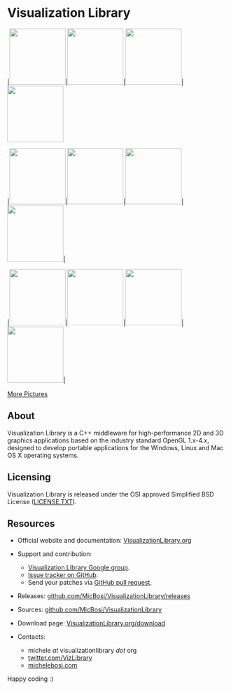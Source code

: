 # Visualization Library

|<img src="http://visualizationlibrary.org/docs/2.0/gallery/tess04.jpg" width=128>|<img src="http://visualizationlibrary.org/docs/2.0/pics/pagGuideStereo_1.jpg" width=128>|<img src="http://visualizationlibrary.org/docs/2.0/gallery/raycast01.jpg" width=128>|<img src="http://visualizationlibrary.org/docs/2.0/gallery/mandel04.jpg" width=128 height=128>

|<img src="http://visualizationlibrary.org/docs/2.0/gallery/mol02.jpg" width=128>|<img src="http://visualizationlibrary.org/docs/2.0/gallery/bezier01.jpg" width=128>|<img src="http://visualizationlibrary.org/docs/2.0/gallery/edge04.jpg" width=128>|<img src="http://visualizationlibrary.org/docs/2.0/gallery/extrude02.jpg" width=128>|

|<img src="http://visualizationlibrary.org/docs/2.0/gallery/glsl16.jpg" width=128>|<img src="http://visualizationlibrary.org/docs/2.0/gallery/glsl07.jpg" width=128>|<img src="http://visualizationlibrary.org/docs/2.0/gallery/raycast04.jpg" width=128>|<img src="http://visualizationlibrary.org/docs/2.0/gallery/marching-plot.jpg" width=128>|

[More Pictures](http://VisualizationLibrary.org/gallery)

## About

Visualization Library is a C++ middleware for high-performance 2D and 3D graphics applications based on the industry standard OpenGL 1.x-4.x, designed to develop portable applications for the Windows, Linux and Mac OS X operating systems.

## Licensing

Visualization Library is released under the OSI approved Simplified BSD License ([LICENSE.TXT](LICENSE.TXT)).

## Resources

* Official website and documentation: [VisualizationLibrary.org](http://VisualizationLibrary.org)
  
* Support and contribution:
    * [Visualization Library Google group](https://groups.google.com/forum/#!forum/visualization-library).
    * [Issue tracker on GitHub](https://github.com/MicBosi/VisualizationLibrary/issues).
    * Send your patches via [GitHub pull request](https://help.github.com/articles/using-pull-requests/).

* Releases: [github.com/MicBosi/VisualizationLibrary/releases](https://github.com/MicBosi/VisualizationLibrary/releases)

* Sources: [github.com/MicBosi/VisualizationLibrary](https://github.com/MicBosi/VisualizationLibrary)

* Download page: [VisualizationLibrary.org/download](http://VisualizationLibrary.org/download)

* Contacts: 
    * michele *at* visualizationlibrary *dot* org
    * [twitter.com/VizLibrary](https://twitter.com/VizLibrary)
    * [michelebosi.com](https://michelebosi.com)

Happy coding :)
